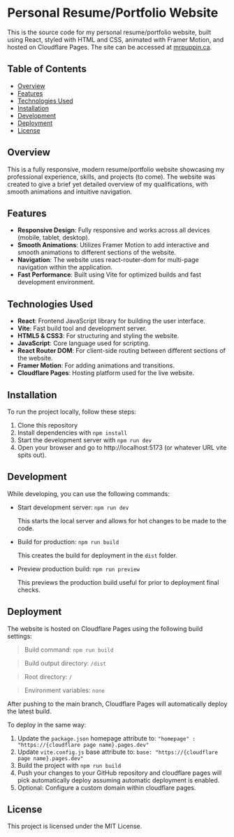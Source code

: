 # Personal Resume/Portfolio Website

This is the source code for my personal resume/portfolio website, built using React, styled with HTML and CSS, animated with Framer Motion, and hosted on Cloudflare Pages. The site can be accessed at [mrpuppin.ca](https://mrpuppin.ca).

## Table of Contents
- [Overview](#overview)
- [Features](#features)
- [Technologies Used](#technologies-used)
- [Installation](#installation)
- [Development](#development)
- [Deployment](#deployment)
- [License](#license)

## Overview
This is a fully responsive, modern resume/portfolio website showcasing my professional experience, skills, and projects (to come). The website was created to give a brief yet detailed overview of my qualifications, with smooth animations and intuitive navigation.

## Features
- **Responsive Design**: Fully responsive and works across all devices (mobile, tablet, desktop).
- **Smooth Animations**: Utilizes Framer Motion to add interactive and smooth animations to different sections of the website.
- **Navigation**: The website uses react-router-dom for multi-page navigation within the application.
- **Fast Performance**: Built using Vite for optimized builds and fast development environment.

## Technologies Used
- **React**: Frontend JavaScript library for building the user interface.
- **Vite**: Fast build tool and development server.
- **HTML5 & CSS3**: For structuring and styling the website.
- **JavaScript**: Core language used for scripting.
- **React Router DOM**: For client-side routing between different sections of the website.
- **Framer Motion**: For adding animations and transitions.
- **Cloudflare Pages**: Hosting platform used for the live website.

## Installation

To run the project locally, follow these steps:

1. Clone this repository
2. Install dependencies with `npm install`
3. Start the development server with `npm run dev`
4. Open your browser and go to http://localhost:5173 (or whatever URL vite spits out).

## Development

While developing, you can use the following commands:

- Start development server: `npm run dev`

    This starts the local server and allows for hot changes to be made to the code.
  
- Build for production: `npm run build`
  
    This creates the build for deployment in the `dist` folder.
  
- Preview production build: `npm run preview`
  
    This previews the production build useful for prior to deployment final checks.

## Deployment

The website is hosted on Cloudflare Pages using the following build settings:

> Build command: `npm run build`

> Build output directory: `/dist`

> Root directory: `/`

> Environment variables: `none`

After pushing to the main branch, Cloudflare Pages will automatically deploy the latest build.

To deploy in the same way:

1. Update the `package.json` homepage attribute to: `"homepage" : "https://{cloudflare page name}.pages.dev"`
2. Update `vite.config.js` base attribute to: `base: "https://{cloudflare page name}.pages.dev"`
3. Build the project with `npm run build`
4. Push your changes to your GitHub repository and cloudflare pages will pick automatically deploy assuming automatic deployment is enabled.
5. Optional: Configure a custom domain within cloudflare pages.

## License

This project is licensed under the MIT License.
